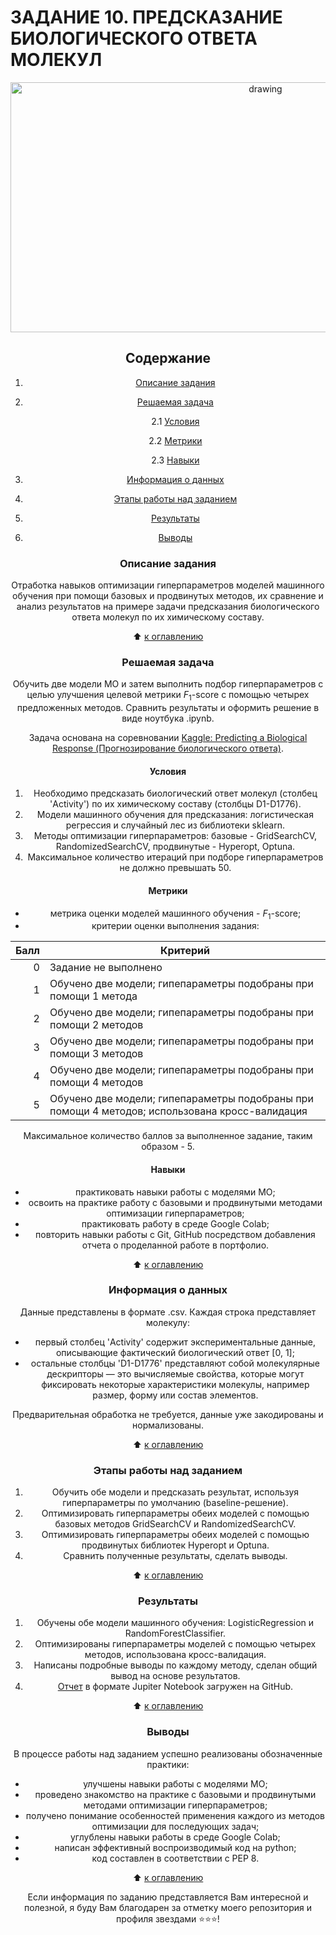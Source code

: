 # **ЗАДАНИЕ 10. ПРЕДСКАЗАНИЕ БИОЛОГИЧЕСКОГО ОТВЕТА МОЛЕКУЛ**

<center> <img src = https://arthritisaustralia.com.au/wordpress/wp-content/uploads/2020/09/shutterstock_153551426.jpg alt="drawing" style="width: 800px; height:400px;">

## **Содержание**

1. [Описание задания](Tasks/Task_10/README.md#Описание-задания)  
2. [Решаемая задача](Tasks/Task_10/README.md#Решаемая-задача)

    2.1 [Условия](https://github.com/Licharg/SkillFactory/blob/master/Projects/Project_5/README.md#Условия)

    2.2 [Метрики](https://github.com/Licharg/SkillFactory/blob/master/Projects/Project_5/README.md#Метрики)

    2.3 [Навыки](https://github.com/Licharg/SkillFactory/blob/master/Projects/Project_5/README.md#Навыки)

3. [Информация о данных](https://github.com/StasBard/SF_DataScience/tree/master/Tasks/Task_1#3-%D0%BA%D1%80%D0%B0%D1%82%D0%BA%D0%B0%D1%8F-%D0%B8%D0%BD%D1%84%D0%BE%D1%80%D0%BC%D0%B0%D1%86%D0%B8%D1%8F-%D0%BE-%D0%B4%D0%B0%D0%BD%D0%BD%D1%8B%D1%85)  
4. [Этапы работы над заданием](https://github.com/StasBard/SF_DataScience/tree/master/Tasks/Task_1#4-%D1%8D%D1%82%D0%B0%D0%BF%D1%8B-%D1%80%D0%B0%D0%B1%D0%BE%D1%82%D1%8B-%D0%BD%D0%B0%D0%B4-%D0%B7%D0%B0%D0%B4%D0%B0%D0%BD%D0%B8%D0%B5%D0%BC)  
5. [Результаты](https://github.com/StasBard/SF_DataScience/tree/master/Tasks/Task_1#5-%D1%80%D0%B5%D0%B7%D1%83%D0%BB%D1%8C%D1%82%D0%B0%D1%82%D1%8B)
6. [Выводы](https://github.com/StasBard/SF_DataScience/tree/master/Tasks/Task_1#6-%D0%B2%D1%8B%D0%B2%D0%BE%D0%B4%D1%8B)

### **Описание задания**

Отработка навыков оптимизации гиперпараметров моделей машинного обучения при помощи базовых и продвинутых методов, их сравнение и анализ результатов на примере задачи предсказания биологического ответа молекул по их химическому составу.

:arrow_up: [к оглавлению](https://github.com/StasBard/SF_DataScience/tree/master/Tasks/Task_1#%D0%BE%D0%B3%D0%BB%D0%B0%D0%B2%D0%BB%D0%B5%D0%BD%D0%B8%D0%B5)

### **Решаемая задача**

Обучить две модели МО и затем выполнить подбор гиперпараметров с целью улучшения целевой метрики $F_1$-score с помощью четырех предложенных методов. Сравнить результаты и оформить решение в виде ноутбука .ipynb.

Задача основана на соревновании [Kaggle: Predicting a Biological Response (Прогнозирование биологического ответа)](https://www.kaggle.com/c/bioresponse).  

#### **Условия**

1. Необходимо предсказать биологический ответ молекул (столбец 'Activity') по их химическому составу (столбцы D1-D1776).
2. Модели машинного обучения для предсказания: логистическая регрессия и случайный лес из библиотеки sklearn.  
3. Методы оптимизации гиперпараметров: базовые - GridSearchCV, RandomizedSearchCV, продвинутые - Hyperopt, Optuna.  
4. Максимальное количество итераций при подборе гиперпараметров не должно превышать 50.  

#### **Метрики**

- метрика оценки моделей машинного обучения - $F_1$-score;
- критерии оценки выполнения задания:  

| Балл | Критерий |
|---:|---|
| 0 | Задание не выполнено |
| 1 | Обучено две модели; гипепараметры подобраны при помощи 1 метода |
| 2 | Обучено две модели; гипепараметры подобраны при помощи 2 методов |
| 3 | Обучено две модели; гипепараметры подобраны при помощи 3 методов |
| 4 | Обучено две модели; гипепараметры подобраны при помощи 4 методов |
| 5 | Обучено две модели; гипепараметры подобраны при помощи 4 методов; использована кросс-валидация |

Максимальное количество баллов за выполненное задание, таким образом - 5.  

#### **Навыки**

- практиковать навыки работы с моделями МО;
- освоить на практике работу с базовыми и продвинутыми методами оптимизации гиперпараметров;
- практиковать работу в среде Google Colab;  
- повторить навыки работы с Git, GitHub посредством добавления отчета о проделанной работе в портфолио.

:arrow_up: [к оглавлению](https://github.com/StasBard/SF_DataScience/tree/master/Tasks/Task_1#%D0%BE%D0%B3%D0%BB%D0%B0%D0%B2%D0%BB%D0%B5%D0%BD%D0%B8%D0%B5)

### **Информация о данных**

Данные представлены в формате .csv.  Каждая строка представляет молекулу:

- первый столбец 'Activity' содержит экспериментальные данные, описывающие фактический биологический ответ [0, 1];  
- остальные столбцы 'D1-D1776' представляют собой молекулярные дескрипторы — это вычисляемые свойства, которые могут фиксировать некоторые характеристики молекулы, например размер, форму или состав элементов.  

Предварительная обработка не требуется, данные уже закодированы и нормализованы.
  
:arrow_up: [к оглавлению](https://github.com/StasBard/SF_DataScience/tree/master/Tasks/Task_1#%D0%BE%D0%B3%D0%BB%D0%B0%D0%B2%D0%BB%D0%B5%D0%BD%D0%B8%D0%B5)

### **Этапы работы над заданием**

1. Обучить обе модели и предсказать результат, используя гиперпараметры по умолчанию (baseline-решение).  
2. Оптимизировать гиперпараметры обеих моделей с помощью базовых методов GridSearchCV и RandomizedSearchCV.  
3. Оптимизировать гиперпараметры обеих моделей с помощью продвинутых библиотек Hyperopt и Optuna.  
4. Сравнить полученные результаты, сделать выводы.

:arrow_up: [к оглавлению](https://github.com/StasBard/SF_DataScience/tree/master/Tasks/Task_1#%D0%BE%D0%B3%D0%BB%D0%B0%D0%B2%D0%BB%D0%B5%D0%BD%D0%B8%D0%B5)

### **Результаты**

1. Обучены обе модели машинного обучения: LogisticRegression и RandomForestClassifier.  
2. Оптимизированы гиперпараметры моделей с помощью четырех методов, использована кросс-валидация.  
3. Написаны подробные выводы по каждому методу, сделан общий вывод на основе результатов.  
4. [Отчет](https://github.com/StasBard/SF_DataScience/blob/master/Tasks/Task_1/ML_7_Task_Predicting_a_Biological_Response.ipynb) в формате Jupiter Notebook загружен на GitHub.  

:arrow_up: [к оглавлению](https://github.com/StasBard/SF_DataScience/tree/master/Tasks/Task_1#%D0%BE%D0%B3%D0%BB%D0%B0%D0%B2%D0%BB%D0%B5%D0%BD%D0%B8%D0%B5)

### **Выводы**

В процессе работы над заданием успешно реализованы обозначенные практики:

- улучшены навыки работы с моделями МО;
- проведено знакомство на практике с базовыми и продвинутыми методами оптимизации гиперпараметров;  
- получено понимание особенностей применения каждого из методов оптимизации для последующих задач;  
- углублены навыки работы в среде Google Colab;  
- написан эффективный воспроизводимый код на python;  
- код составлен в соответствии с PEP 8.

:arrow_up: [к оглавлению](https://github.com/StasBard/SF_DataScience/tree/master/Tasks/Task_1#%D0%BE%D0%B3%D0%BB%D0%B0%D0%B2%D0%BB%D0%B5%D0%BD%D0%B8%D0%B5)

Если информация по заданию представляется Вам интересной и полезной, я буду Вам благодарен за отметку моего репозитория и профиля звездами ⭐️⭐️⭐️!  

